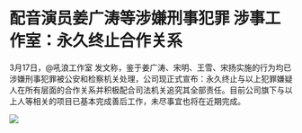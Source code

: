 # 配音演员姜广涛等涉嫌刑事犯罪 涉事工作室：永久终止合作关系

3月17日，@吼浪工作室
发文称，鉴于姜广涛、宋明、王雪、宋扬实施的行为均已涉嫌刑事犯罪被公安和检察机关处理，公司现正式宣布：永久终止与以上犯罪嫌疑人在所有层面的合作关系并积极配合司法机关追究其全部责任。目前公司旗下与以上人等相关的项目已基本完成善后工作，未尽事宜也将在近期完成。

![](https://inews.gtimg.com/om_bt/OqlFwUyXsJXR1f3HEaBn3Nf64dCIFO_5wZlYiSYt5Tv4MAA/1000)

